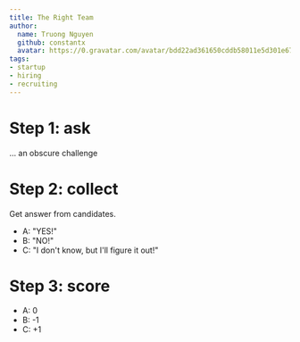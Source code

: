 ```yaml
---
title: The Right Team
author:
  name: Truong Nguyen
  github: constantx
  avatar: https://0.gravatar.com/avatar/bdd22ad361650cddb58011e5d301e67b?d=https%3A%2F%2Fidenticons.github.com%2F78111570a7c73234b9c1d28182759030.png&s=420
tags:
- startup
- hiring
- recruiting
---
```



# Step 1: ask
… an obscure challenge

# Step 2: collect
Get answer from candidates.

- A: "YES!"
- B: "NO!"
- C: "I don't know, but I'll figure it out!"

# Step 3: score
- A: 0
- B: -1
- C: +1
